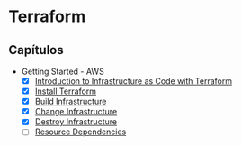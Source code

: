 # Terraform

## Capítulos

- Getting Started - AWS
  - [x] [Introduction to Infrastructure as Code with Terraform](https://learn.hashicorp.com/terraform/getting-started/intro)
  - [x] [Install Terraform](https://learn.hashicorp.com/terraform/getting-started/install)
  - [x] [Build Infrastructure](https://learn.hashicorp.com/terraform/getting-started/build)
  - [x] [Change Infrastructure](https://learn.hashicorp.com/terraform/getting-started/change)
  - [x] [Destroy Infrastructure](https://learn.hashicorp.com/terraform/getting-started/destroy)
  - [ ] [Resource Dependencies](https://learn.hashicorp.com/terraform/getting-started/dependencies)

